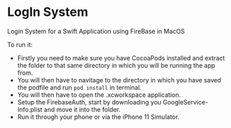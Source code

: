 # LogIn System
Login System for a Swift Application using FireBase in MacOS

To run it:
- Firstly you need to make sure you have CocoaPods installed and extract the folder to that same directory in which you will be running the app from.
- You will then have to navitage to the directory in which you have saved the podfile and run `pod install` in terminal.
- You will then have to open the .xcworkspace application.
- Setup the FirebaseAuth, start by downloading you GoogleService-Info.plist and move it into the folder.
- Run it through your phone or via the iPhone 11 Simulator.
